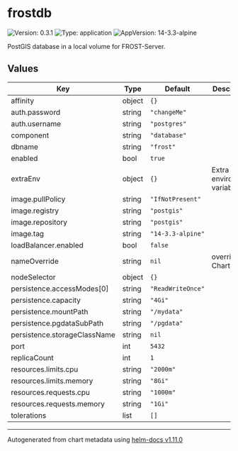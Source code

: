 # frostdb

![Version: 0.3.1](https://img.shields.io/badge/Version-0.3.1-informational?style=flat-square) ![Type: application](https://img.shields.io/badge/Type-application-informational?style=flat-square) ![AppVersion: 14-3.3-alpine](https://img.shields.io/badge/AppVersion-14--3.3--alpine-informational?style=flat-square)

PostGIS database in a local volume for FROST-Server.

## Values

| Key | Type | Default | Description |
|-----|------|---------|-------------|
| affinity | object | `{}` |  |
| auth.password | string | `"changeMe"` |  |
| auth.username | string | `"postgres"` |  |
| component | string | `"database"` |  |
| dbname | string | `"frost"` |  |
| enabled | bool | `true` |  |
| extraEnv | object | `{}` | Extra environment variables |
| image.pullPolicy | string | `"IfNotPresent"` |  |
| image.registry | string | `"postgis"` |  |
| image.repository | string | `"postgis"` |  |
| image.tag | string | `"14-3.3-alpine"` |  |
| loadBalancer.enabled | bool | `false` |  |
| nameOverride | string | `nil` | override Chart.Name |
| nodeSelector | object | `{}` |  |
| persistence.accessModes[0] | string | `"ReadWriteOnce"` |  |
| persistence.capacity | string | `"4Gi"` |  |
| persistence.mountPath | string | `"/mydata"` |  |
| persistence.pgdataSubPath | string | `"/pgdata"` |  |
| persistence.storageClassName | string | `nil` |  |
| port | int | `5432` |  |
| replicaCount | int | `1` |  |
| resources.limits.cpu | string | `"2000m"` |  |
| resources.limits.memory | string | `"8Gi"` |  |
| resources.requests.cpu | string | `"1000m"` |  |
| resources.requests.memory | string | `"1Gi"` |  |
| tolerations | list | `[]` |  |

----------------------------------------------
Autogenerated from chart metadata using [helm-docs v1.11.0](https://github.com/norwoodj/helm-docs/releases/v1.11.0)
